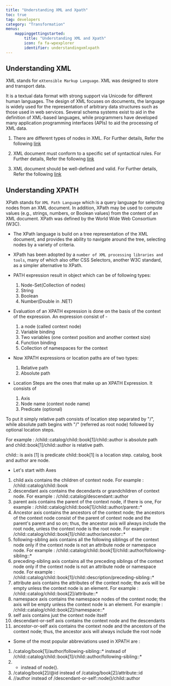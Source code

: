 ```yaml
---
title: "Understanding XML and Xpath"
toc: true
tag: developers
category: "Transformation"
menus: 
    mappinggettingstarted:        
        title: "Understanding XML and Xpath"
        icon: fa fa-wpexplorer
        identifier: understandingxmlxpath
---
```


## Understanding XML

XML stands for `eXtensible Markup Language`. XML was designed to store and transport data.

It is a textual data format with strong support via Unicode for different human languages. The design of XML focuses on documents, the language is widely used for the representation of arbitrary data structures such as those used in web services.
Several schema systems exist to aid in the definition of XML-based languages, while programmers have developed many application programming interfaces (APIs) to aid the processing of XML data.

1. There are different types of nodes in XML. For Further details, Refer the following [link](http://www-db.deis.unibo.it/courses/TW/DOCS/w3schools/xml/dom_nodetype.asp.html)

2. XML document must conform to a specific set of syntactical rules. For Further details, Refer the following [link](https://www.xmlfiles.com/xml/xml-syntax/)

3. XML document should be well-defined and valid. For Further details, Refer the following [link](https://www.xmlfiles.com/xml/xml-dtd/)

## Understanding XPATH

XPath stands for `XML Path Language` which is a query language for selecting nodes from an XML document. 
In addition, XPath may be used to compute values (e.g., strings, numbers, or Boolean values) from the content of an XML document. 
XPath was defined by the World Wide Web Consortium (W3C).

* The XPath language is build on a tree representation of the XML document, and provides the ability to navigate around the tree,
selecting nodes by a variety of criteria.

* XPath has been adopted by a `number of XML processing libraries and tools`, many of which also offer CSS Selectors, another W3C standard, as a simpler alternative to XPath.

* PATH expression result in object which can be of following types:

  1. Node-Set(Collection of nodes)
  2. String
  3. Boolean
  4. Number(Double in .NET)

* Evaluation of an XPATH expression is done on the basis of the context of the 
  expression. An expression consist of -

  1. a node (called context node)
  2. Variable binding
  3. Two variables (one context position and another context size)
  4. Function binding
  5. Collection of namespaces for the context

* Now XPATH expressions or location paths are of two types:

  1. Relative path
  2. Absolute path

*  Location Steps are the ones that make up an XPATH Expression. It consists of

   1. Axis
   2. Node name (context node name)
   3. Predicate (optional)

To put it simply relative path consists of location step separated by "/", while absolute path begins with "/" (referred as root node) followed by optional location steps.

For example : /child::catalog/child::book[1]/child::author is absolute path and child::book[1]/child::author is relative path.

child:: is axis
[1] is predicate
child::book[1] is a location step.
catalog, book and author are node.

* Let's start with Axes

1. child axis contains the children of context node. For example : /child::catalog/child::book
2. descendant axis contains the decendants or grandchildren of context node. For example : /child::catalog/descendant::author
3. parent axis contains the parent of the context node, if there is one, For example : /child::catalog/child::book[1]/child::author/parent::*
4. Ancestor axis contains the ancestors of the context node; the ancestors of the context node consist of the parent of context node and the parent's 
   parent and so on; thus, the ancestor axis will always include the root node, unless the context node is the root node. 
   For example : /child::catalog/child::book[1]/child::author/ancestor::*
5. following-sibling axis contains all the following siblings of the context node only if the context node is not an 
   attribute node or namespace node. For example :  /child::catalog/child::book[1]/child::author/following-sibling::*
6. preceding-sibling axis contains all the preceding siblings of the context node only if the context node 
   is not an attribute node or namespace node. For example : /child::catalog/child::book[1]/child::description/preceding-sibling::*
7. attribute axis contains the attributes of the context node; the axis will be empty unless the context node is an element. 
   For example : /child::catalog/child::book[2]/attribute::*
8. namespace axis contains the namespace nodes of the context node; the axis will be empty unless the 
   context node is an element. For example : /child::catalog/child::book[2]/namespace::*
9. self axis contains just the context node itself
10. descendant-or-self axis contains the context node and the descendants
11. ancestor-or-self axis contains the context node and the ancestors of the context node; thus, the ancestor axis will always include the root node

* Some of the most popular abbreviations used in XPATH are :

 1. /catalog/book[1]/author/following-sibling::* instead of /child::catalog/child::book[1]/child::author/following-sibling::* 
 2. * instead of node(). 
 3. /catalog/book[2]/@id instead of /catalog/book[2]/attribute::id
 4. //author instead of /descendant-or-self::node()/child::author
